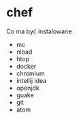 # chef

Co ma być instalowane

- mc
- nload
- htop
- docker
- chromium
- intellij idea
- openjdk
- guake
- git
- atom
